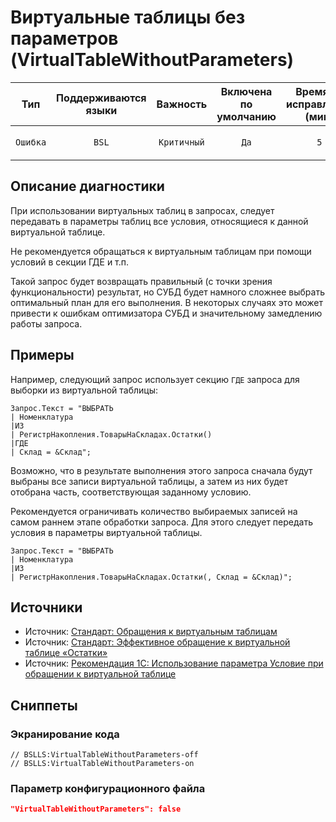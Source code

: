 # Виртуальные таблицы без параметров (VirtualTableWithoutParameters)

 Тип | Поддерживаются<br>языки | Важность | Включена<br>по умолчанию | Время на<br>исправление (мин) | Тэги 
 :-: | :-: | :-: | :-: | :-: | :-: 
 `Ошибка` | `BSL` | `Критичный` | `Да` | `5` | `sql`<br>`standard`<br>`performance` 

<!-- Блоки выше заполняются автоматически, не трогать -->
## Описание диагностики
<!-- Описание диагностики заполняется вручную. Необходимо понятным языком описать смысл и схему работу -->
При использовании виртуальных таблиц в запросах, следует передавать в параметры таблиц все условия, относящиеся к данной виртуальной таблице. 

Не рекомендуется обращаться к виртуальным таблицам при помощи условий в секции ГДЕ и т.п.

Такой запрос будет возвращать правильный (с точки зрения функциональности) результат, но СУБД будет намного сложнее выбрать оптимальный план для его выполнения. В некоторых случаях это может привести к ошибкам оптимизатора СУБД и значительному замедлению работы запроса.

## Примеры
<!-- В данном разделе приводятся примеры, на которые диагностика срабатывает, а также можно привести пример, как можно исправить ситуацию -->
Например, следующий запрос использует секцию `ГДЕ` запроса для выборки из виртуальной таблицы:
```bsl
Запрос.Текст = "ВЫБРАТЬ
| Номенклатура
|ИЗ
| РегистрНакопления.ТоварыНаСкладах.Остатки()
|ГДЕ
| Склад = &Склад";
```
Возможно, что в результате выполнения этого запроса сначала будут выбраны все записи виртуальной таблицы, а затем из них будет отобрана часть, соответствующая заданному условию.

Рекомендуется ограничивать количество выбираемых записей на самом раннем этапе обработки запроса. Для этого следует передать условия в параметры виртуальной таблицы. 

```bsl
Запрос.Текст = "ВЫБРАТЬ
| Номенклатура
|ИЗ
| РегистрНакопления.ТоварыНаСкладах.Остатки(, Склад = &Склад)";
```

## Источники
<!-- Необходимо указывать ссылки на все источники, из которых почерпнута информация для создания диагностики -->
<!-- Примеры источников

* Полезная информация: [Отказ от использования модальных окон](https://its.1c.ru/db/metod8dev#content:5272:hdoc)
* Источник: [Cognitive complexity, ver. 1.4](https://www.sonarsource.com/docs/CognitiveComplexity.pdf) -->

* Источник: [Стандарт: Обращения к виртуальным таблицам](https://its.1c.ru/db/v8std#content:657:hdoc)
* Источник: [Стандарт: Эффективное обращение к виртуальной таблице «Остатки»](https://its.1c.ru/db/v8std#content:733:hdoc)
* Источник: [Рекомендация 1С: Использование параметра Условие при обращении к виртуальной таблице](https://its.1c.ru/db/metod8dev/content/5457/hdoc)

## Сниппеты

<!-- Блоки ниже заполняются автоматически, не трогать -->
### Экранирование кода

```bsl
// BSLLS:VirtualTableWithoutParameters-off
// BSLLS:VirtualTableWithoutParameters-on
```

### Параметр конфигурационного файла

```json
"VirtualTableWithoutParameters": false
```
